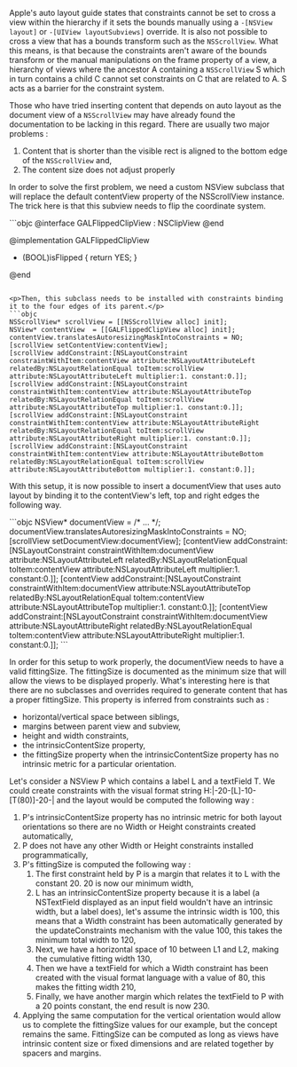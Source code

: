 Apple's auto layout guide states that constraints cannot be set to cross a view within the hierarchy if it sets the bounds manually using a `-[NSView layout]` or `-[UIView layoutSubviews]` override. It is also not possible to cross a view that has a bounds transform such as the `NSScrollView`. What this means, is that because the constraints aren't aware of the bounds transform or the manual manipulations on the frame property of a view, a hierarchy of views where the ancestor A containing a `NSScrollView` S which in turn contains a child C cannot set constraints on C that are related to A. S acts as a barrier for the constraint system.

Those who have tried inserting content that depends on auto layout as the document view of a `NSScrollView` may have already found the documentation to be lacking in this regard. There are usually two major problems :
1. Content that is shorter than the visible rect is aligned to the bottom edge of the `NSScrollView` and,
1. The content size does not adjust properly

<p>In order to solve the first problem, we need a custom NSView subclass that will replace the default contentView property of the NSScrollView instance. The trick here is that this subview needs to flip the coordinate system.</p>
```objc
@interface GALFlippedClipView : NSClipView
@end

@implementation GALFlippedClipView

- (BOOL)isFlipped
{
    return YES;
}

@end
```

<p>Then, this subclass needs to be installed with constraints binding it to the four edges of its parent.</p>
```objc
NSScrollView* scrollView = [[NSScrollView alloc] init];
NSView* contentView  = [[GALFlippedClipView alloc] init];
contentView.translatesAutoresizingMaskIntoConstraints = NO;
[scrollView setContentView:contentView];
[scrollView addConstraint:[NSLayoutConstraint constraintWithItem:contentView attribute:NSLayoutAttributeLeft relatedBy:NSLayoutRelationEqual toItem:scrollView attribute:NSLayoutAttributeLeft multiplier:1. constant:0.]];
[scrollView addConstraint:[NSLayoutConstraint constraintWithItem:contentView attribute:NSLayoutAttributeTop relatedBy:NSLayoutRelationEqual toItem:scrollView attribute:NSLayoutAttributeTop multiplier:1. constant:0.]];
[scrollView addConstraint:[NSLayoutConstraint constraintWithItem:contentView attribute:NSLayoutAttributeRight relatedBy:NSLayoutRelationEqual toItem:scrollView attribute:NSLayoutAttributeRight multiplier:1. constant:0.]];
[scrollView addConstraint:[NSLayoutConstraint constraintWithItem:contentView attribute:NSLayoutAttributeBottom relatedBy:NSLayoutRelationEqual toItem:scrollView attribute:NSLayoutAttributeBottom multiplier:1. constant:0.]];
```

<p>With this setup, it is now possible to insert a documentView that uses auto layout by binding it to the contentView's left, top and right edges the following way.</p>
```objc
NSView* documentView = /* … */;
documentView.translatesAutoresizingMaskIntoConstraints = NO;
[scrollView setDocumentView:documentView];
[contentView addConstraint:[NSLayoutConstraint constraintWithItem:documentView attribute:NSLayoutAttributeLeft relatedBy:NSLayoutRelationEqual toItem:contentView attribute:NSLayoutAttributeLeft multiplier:1. constant:0.]];
[contentView addConstraint:[NSLayoutConstraint constraintWithItem:documentView attribute:NSLayoutAttributeTop relatedBy:NSLayoutRelationEqual toItem:contentView attribute:NSLayoutAttributeTop multiplier:1. constant:0.]];
[contentView addConstraint:[NSLayoutConstraint constraintWithItem:documentView attribute:NSLayoutAttributeRight relatedBy:NSLayoutRelationEqual toItem:contentView attribute:NSLayoutAttributeRight multiplier:1. constant:0.]];
```

<p>In order for this setup to work properly, the documentView needs to have a valid fittingSize. The fittingSize is documented as the minimum size that will allow the views to be displayed properly. What's interesting here is that there are no subclasses and overrides required to generate content that has a proper fittingSize. This property is inferred from constraints such as :</p>
<ul>
<li>horizontal/vertical space between siblings,</li>
<li>margins between parent view and subview,</li>
<li>height and width constraints,</li>
<li>the intrinsicContentSize property,</li>
<li>the fittingSize property when the intrinsicContentSize property has no intrinsic metric for a particular orientation.</li>
</ul>
<p>Let's consider a NSView P which contains a label L and a textField T. We could create constraints with the visual format string H:|-20-[L]-10-[T(80)]-20-| and the layout would be computed the following way :</p>
<ol>
<li>P's intrinsicContentSize property has no intrinsic metric for both layout orientations so there are no Width or Height constraints created automatically,</li>
<li>P does not have any other Width or Height constraints installed programmatically,</li>
<li>P's fittingSize is computed the following way :
<ol>
<li>The first constraint held by P is a margin that relates it to L with the constant 20. 20 is now our minimum width,</li>
<li>L has an intrinsicContentSize property because it is a label (a NSTextField displayed as an input field wouldn't have an intrinsic width, but a label does), let's assume the intrinsic width is 100, this means that a Width constraint has been automatically generated by the updateConstraints mechanism with the value 100, this takes the minimum total width to 120,</li>
<li>Next, we have a horizontal space of 10 between L1 and L2, making the cumulative fitting width 130,</li>
<li>Then we have a textField for which a Width constraint has been created with the visual format language with a value of 80, this makes the fitting width 210,</li>
<li>Finally, we have another margin which relates the textField to P with a 20 points constant, the end result is now 230.</li>
</ol>
</li>
<li>Applying the same computation for the vertical orientation would allow us to complete the fittingSize values for our example, but the concept remains the same. FittingSize can be computed as long as views have intrinsic content size or fixed dimensions and are related together by spacers and margins.</li>
</ol>
